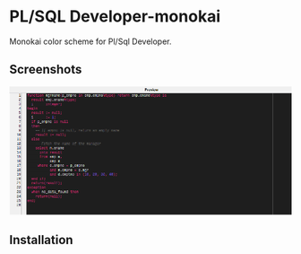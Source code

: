 # PL/SQL Developer-monokai

Monokai color scheme for Pl/Sql Developer.

## Screenshots

![Monokai in Pl/Sql Developer](plsqldev_monokai.png?raw=true)


## Installation


